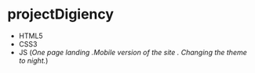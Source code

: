 # projectDigiency
- HTML5
- CSS3
- JS
(*One page landing .Mobile version of the site . Changing the theme to night.*)
